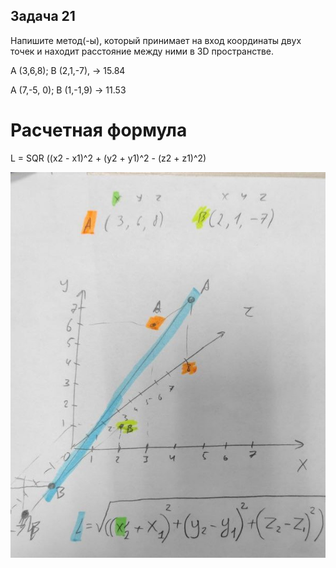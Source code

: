 ## Задача 21

Напишите метод(-ы), который принимает на вход координаты двух точек и находит расстояние между ними в 3D пространстве.

A (3,6,8); B (2,1,-7), -> 15.84

A (7,-5, 0); B (1,-1,9) -> 11.53



# Расчетная формула

L = SQR ((x2 - x1)^2 + (y2 + y1)^2 - (z2 + z1)^2)


![Координатные оси](/Homework/Homewotk_03/Ex021/image.jpg)